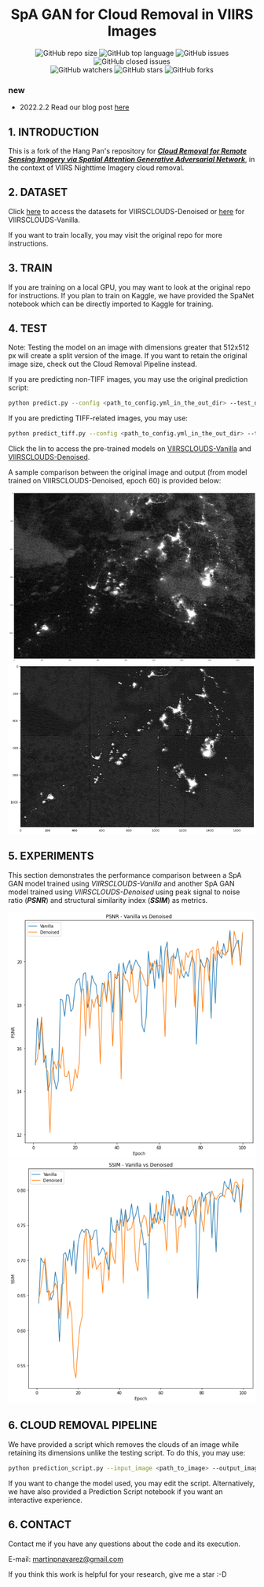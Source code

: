 <div align="center">
<h1>SpA GAN for Cloud Removal in VIIRS Images</h1>
</div>

<div align="center">
<img alt="GitHub repo size" src="https://img.shields.io/github/repo-size/Martinnavs/SpA-GAN_for_cloud_removal?color=green"> <img alt="GitHub top language" src="https://img.shields.io/github/languages/top/Martinnavs/SpA-GAN_for_cloud_removal">  <img alt="GitHub issues" src="https://img.shields.io/github/issues/Martinnavs/SpA-GAN_for_cloud_removal"> <img alt="GitHub closed issues" src="https://img.shields.io/github/issues-closed/Martinnavs/SpA-GAN_for_cloud_removal?color=red">
</div>
<div align="center">
<img alt="GitHub watchers" src="https://img.shields.io/github/watchers/Martinnavs/SpA-GAN_for_cloud_removal?style=social"> <img alt="GitHub stars" src="https://img.shields.io/github/stars/Martinnavs/SpA-GAN_for_cloud_removal?style=social"> <img alt="GitHub forks" src="https://img.shields.io/github/forks/Martinnavs/SpA-GAN_for_cloud_removal?style=social">
</div>


### new

- 2022.2.2 Read our blog post [here](https://medium.com/@martinpnavarez/removing-clouds-in-viirs-nighttime-images-using-spa-gan-16c737815e1d) 


## 1. INTRODUCTION

This is a fork of the Hang Pan's repository for [***Cloud Removal for Remote Sensing Imagery via Spatial Attention Generative Adversarial Network***](https://github.com/Penn000/SpA-GAN_for_cloud_removal), in the context of VIIRS Nighttime Imagery cloud removal.

## 2. DATASET

Click [here](https://www.kaggle.com/anthonymartinnavarez/viirscloudsdenoised) to access the datasets for VIIRSCLOUDS-Denoised or [here](https://www.kaggle.com/anthonymartinnavarez/viirscloudsvanilla) for VIIRSCLOUDS-Vanilla.

If you want to train locally, you may visit the original repo for more instructions.

## 3. TRAIN

If you are training on a local GPU, you may want to look at the original repo for instructions. If you plan to train on Kaggle, we have provided the SpaNet notebook which can be directly imported to Kaggle for training.

## 4. TEST

Note: Testing the model on an image with dimensions greater that 512x512 px will create a split version of the image. If you want to retain the original image size, check out the Cloud Removal Pipeline instead.

If you are predicting non-TIFF images, you may use the original prediction script:

```bash
python predict.py --config <path_to_config.yml_in_the_out_dir> --test_dir <path_to_a_directory_stored_test_data> --out_dir <path_to_an_output_directory> --pretrained <path_to_a_pretrained_model> --cuda
```

If you are predicting TIFF-related images, you may use:

```bash
python predict_tiff.py --config <path_to_config.yml_in_the_out_dir> --test_dir <path_to_a_directory_stored_test_data> --out_dir <path_to_an_output_directory> --pretrained <path_to_a_pretrained_model> --cuda
```

Click the lin to access the pre-trained models on [VIIRSCLOUDS-Vanilla](https://drive.google.com/drive/folders/1nJKkBOVR-xoV8T0kvrBdWhXS1f9XZWiX?usp=sharing) and [VIIRSCLOUDS-Denoised](https://drive.google.com/drive/folders/1x_1gFPVfygBlAWzKTf6uTvCCcRNqNylP?usp=sharing).

A sample comparison between the original image and output (from model trained on VIIRSCLOUDS-Denoised, epoch 60) is provided below:

<div align="center"><img src="./readme_images/base_img.png"></div>

<div align="center"><img src="./readme_images/cleaned_img.png"></div>

## 5. EXPERIMENTS

This section demonstrates the performance comparison between a SpA GAN model trained using *VIIRSCLOUDS-Vanilla* and another SpA GAN model trained using *VIIRSCLOUDS-Denoised*  using peak signal to noise ratio (***PSNR***) and structural similarity index (***SSIM***) as metrics.


<div align="center"><img src="./readme_images/metrics1.png"></div>

<div align="center"><img src="./readme_images/metrics2.png"></div>


## 6. CLOUD REMOVAL PIPELINE

We have provided a script which removes the clouds of an image while retaining its dimensions unlike the testing script. To do this, you may use:

```bash
python prediction_script.py --input_image <path_to_image> --output_image <path_to_a_directory/output_image_name> --gpu <omit if using CPU> 
```

If you want to change the model used, you may edit the script. Alternatively, we have also provided a Prediction Script notebook if you want an interactive experience.

## 6. CONTACT

Contact me if you have any questions about the code and its execution.

E-mail: martinpnavarez@gmail.com

If you think this work is helpful for your research, give me a star :-D
